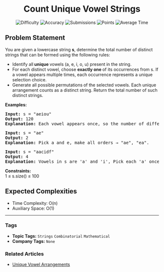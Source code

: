 <h1 align="center">Count Unique Vowel Strings</h1>

<p align="center">
  <img alt="Difficulty" title="Difficulty" src="https://custom-icon-badges.demolab.com/badge/Difficulty: Medium-1F222E?style=for-the-badge&logoColor=white&logo=fire"/>
  <img alt="Accuracy" title="Accuracy" src="https://custom-icon-badges.demolab.com/badge/Accuracy: 50.99%25-1F222E?style=for-the-badge&logoColor=white&logo=target"/>
  <img alt="Submissions" title="Submissions" src="https://custom-icon-badges.demolab.com/badge/Submissions: 17K+-1F222E?style=for-the-badge&logoColor=white&logo=repo"/>
  <img alt="Points" title="Points" src="https://custom-icon-badges.demolab.com/badge/Points: 4-1F222E?style=for-the-badge&logoColor=white&logo=award"/>
  <img alt="Average Time" title="Average Time" src="https://custom-icon-badges.demolab.com/badge/Average%20Time: N/A-1F222E?style=for-the-badge&logoColor=white&logo=clock"/>
</p>

## Problem Statement

You are given a lowercase string <b>s</b>, determine the total number of distinct strings that can be formed using the following rules:

- Identify all<b> unique </b>vowels (a, e, i, o, u) present in the string.
- For each distinct vowel, choose <b>exactly one </b>of its occurrences from s. If a vowel appears multiple times, each occurrence represents a unique selection choice.
- Generate all possible permutations<b> </b>of the selected vowels. Each unique arrangement counts as a distinct string.
Return the total number of such distinct<b> </b>strings.

<b>Examples:</b>

<pre><b>Input: </b>s<b> </b>=<b> </b>"aeiou"<b><br>Output: </b>120<b><br>Explanation: </b>Each vowel appears once, so the number of different strings can form is 5! = 120.</pre>

<pre><b>Input: </b>s<b> </b>= "ae"<b><br>Output: </b>2<b><br>Explanation: </b>Pick a and e, make all orders → "ae", "ea".</pre>

<pre><b>Input:</b> s = "aacidf"<br><b>Output: </b>4 <br><b>Explanation:</b> Vowels in s are 'a' and 'i', Pick each 'a' once with a single 'i', make all orders → "ai", "ia", "ai", "ia".</pre>

<b>Constraints:<br></b>1 ≤ s.size() ≤ 100

## Expected Complexities
- Time Complexity: O(n)
- Auxiliary Space: O(1)

<hr>

### Tags
- **Topic Tags:** `Strings` `Combinatorial` `Mathematical`
- **Company Tags:** `None`

### Related Articles
- [Unique Vowel Arrangements](https://www.geeksforgeeks.org/unique-vowel-arrangements/)
